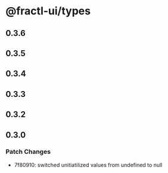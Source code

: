 # @fractl-ui/types

## 0.3.6

## 0.3.5

## 0.3.4

## 0.3.3

## 0.3.2

## 0.3.0

### Patch Changes

- 7f80910: switched unitiatilized values from undefined to null

